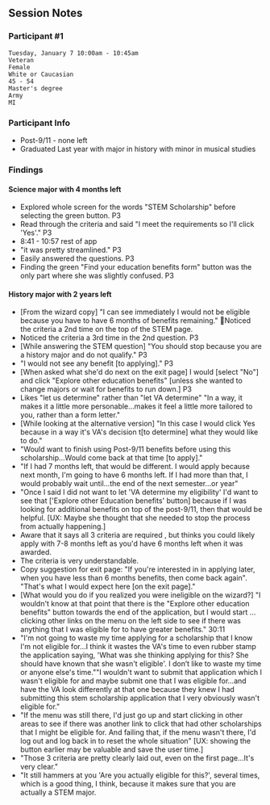 ## Session Notes
### Participant #1

	Tuesday, January 7 10:00am - 10:45am 	
	Veteran 	
  	Female 	
  	White or Caucasian 	
	45 - 54 	
  	Master's degree 	
 	Army 	
 	MI 

### Participant Info
* Post-9/11 - none left
* Graduated Last year with major in history with minor in musical studies

### Findings
#### Science major with 4 months left
* Explored whole screen for the words "STEM Scholarship" before selecting the green button.  P3
* Read through the criteria and said "I meet the requirements so I'll click 'Yes'."  P3
* 8:41 - 10:57 rest of app
* "it was pretty streamlined."  P3  
* Easily answered the questions.  P3
* Finding the green "Find your education benefits form" button was the only part where she was slightly confused.  P3
	
#### History major with 2 years left
* [From the wizard copy] "I can see immediately I would not be eligible because you have to have 6 months of benefits remaining."  Noticed the criteria a 2nd time on the top of the STEM page.  
*	Noticed the criteria a 3rd time in the 2nd question.  P3
* [While answering the STEM question] "You should stop because you are a history major and do not qualify."  P3
* "I would not see any benefit [to applying]."   P3
* [When asked what she'd do next on the exit page] I would [select "No"] and click "Explore other education benefits" [unless she wanted to change majors or wait for benefits to run down.]  P3
* Likes "let us determine" rather than "let VA determine" "In a way, it makes it a little more personable…makes it feel a little more tailored to you, rather than a form letter."
* [While looking at the alternative version] "In this case I would click Yes because in a way it's VA's decision t[to determine] what they would like to do."
* "Would want to finish using Post-9/11 benefits before using this scholarship…Would come back at that time [to apply]."
* "If I had 7 months left, that would be different. I would apply because next month, I'm going to have 6 months left. If I had more than that, I would probably wait until…the end of the next semester…or year"
* "Once I said I did not want to let 'VA determine my eligibility' I'd want to see that ['Explore other Education benefits' button] because if I was looking for additional benefits on top of the post-9/11, then that would be helpful. [UX: Maybe she thought that she needed to stop the process from actually happening.]
* Aware that it says all 3 criteria are required , but thinks you could likely apply with 7-8 months left as you'd have 6 months left when it was awarded.
* The criteria is very understandable.
* Copy suggestion for exit page: "If you're interested in in applying later, when you have less than 6 months benefits, then come back again". "That's what I would expect here [on the exit page]."
* [What would you do if you realized you were ineligible on the wizard?] "I wouldn't know at that point that there is the "Explore other education benefits" button towards the end of the application, but I would start … clicking other links on the menu on the left side to see if there was anything that I was eligible for to have greater benefits." 30:11
* "I'm not going to waste my time applying for a scholarship that I know I'm not eligible for…I think it wastes the VA's time to even rubber stamp the application saying, 'What was she thinking applying for this? She should have known that she wasn't eligible'. I don’t like to waste my time or anyone else's time.""I wouldn't want to submit that application which I wasn't eligible for and maybe submit one that I was eligible for…and have the VA look differently at that one because they knew I had submitting this stem scholarship application that I very obviously wasn't eligible for."
* "If the menu was still there, I'd just go up and start clicking in other areas to see if there was another link to click that had other scholarships that I might be eligible for. And failing that, if the menu wasn't there, I'd log out and log back in to reset the whole situation" [UX: showing the button earlier may be valuable and save the user time.]
* "Those 3 criteria are pretty clearly laid out, even on the first page…It's very clear."
* "It still hammers at you 'Are you actually eligible for this?', several times, which is a good thing, I think, because it makes sure that you are actually a STEM major.
